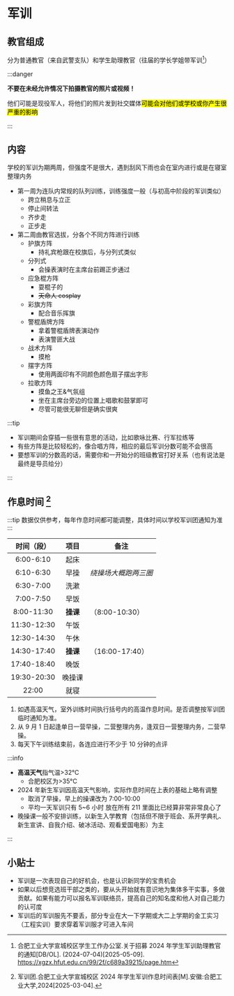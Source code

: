 # 军训

## 教官组成

分为普通教官（来自武警支队）和学生助理教官（往届的学长学姐带军训[^1]）

:::danger

**不要在未经允许情况下拍摄教官的照片或视频！**

他们可能是现役军人，将他们的照片发到社交媒体<mark>可能会对他们或学校或你产生很严重的影响</mark>

:::

## 内容

学校的军训为期两周，但强度不是很大，遇到刮风下雨也会在室内进行或是在寝室整理内务

- 第一周为连队内常规的队列训练，训练强度一般（与初高中阶段的军训类似）
  - 跨立稍息与立正
  - 停止间转法
  - 齐步走
  - 正步走
- 第二周由教官选拔，分各个不同方阵进行训练
  - 护旗方阵
    - 持礼宾枪跟在校旗后，与分列式类似
  - 分列式
    - 会操表演时在主席台前踢正步通过
  - 应急棍方阵
    - 耍棍子的
    - ~~天命人 cosplay~~
  - 彩旗方阵
    - 配合音乐挥旗
  - 警棍盾牌方阵
    - 拿着警棍盾牌表演动作
    - 表演警匪大战
  - 战术方阵
    - 摸枪
  - 摆字方阵
    - 使用两面印有不同颜色颜色扇子摆出字形
  - 拉歌方阵
    - 摸鱼之王&气氛组
    - 坐在主席台旁边的位置上唱歌和鼓掌即可
    - 尽管可能很无聊但是确实很爽

:::tip

- 军训期间会穿插一些很有意思的活动，比如歌咏比赛、行军拉练等
- 有些方阵是比较轻松的，像合唱方阵，相应的最后军训分数可能不会很高
- 要想军训的分数高的话，需要你和一开始分的班级教官打好关系（也有说法是最终是导员给分）

:::

## 作息时间 [^2]

:::tip
数据仅供参考，每年作息时间都可能调整，具体时间以学校军训团通知为准
:::

| 时间（段）  |   项目   | 备注                 |
| :---------: | :------: | -------------------- |
|  6:00-6:10  |   起床   |                      |
|  6:10-6:30  |   早操   | _绕操场大概跑两三圈_ |
|  6:30-7:00  |   洗漱   |                      |
|  7:00-7:50  |   早饭   |                      |
| 8:00-11:30  | **操课** | （8:00-10:30）       |
| 11:30-12:30 |   午饭   |                      |
| 12:30-14:30 |   午休   |                      |
| 14:30-17:40 | **操课** | （16:00-17:40）      |
| 17:40-18:40 |   晚饭   |                      |
| 19:30-20:30 |  晚操课  |                      |
|    22:00    |   就寝   |                      |

1. 如遇高温天气，室外训练时间执行括号内的高温作息时间。是否调整按军训团临时通知为准。
2. 从 9 月 1 日起逢单日一营早操，二营整理内务，逢双日一营整理内务，二营早操。
3. 每天下午训练结束前，各连应进行不少于 10 分钟的点评

:::info

- **高温天气**指气温>32°C
  - 合肥校区为>35°C
- 2024 年新生军训因高温天气影响，实际作息时间在上表的基础上略有调整
  - 取消了早操，早上的操课改为 7:00-10:00
  - 平均一天军训只有 5~6 小时 <Note>放在所有 211 里面比已经算非常非常良心了</Note>
- 晚操课一般不安排训练，以新生入学教育（包括但不限于班会、系开学典礼、新生宣讲、自我介绍、破冰活动、观看爱国电影）为主

:::

## 小贴士

- 军训是一次表现自己的好机会，也是认识新同学的宝贵机会
- 如果以后想竞选班干部之类的，要从头开始就有意识地为集体多干实事，多做贡献。如果有能力可以报名军训联络员，提高自己的知名度和他人对自己能力的认可度
- 军训后的军训服先不要丢，部分专业在大一下学期或大二上学期的金工实习（工程实训）要求穿着军训服才可进入车间

[^1]:
    合肥工业大学宣城校区学生工作办公室.关于招募 2024 年学生军训助理教官的通知[DB/OL]. (2024-07-04)\[2025-05-09].  
    <https://xgzx.hfut.edu.cn/99/2f/c689a39215/page.htm>

[^2]: 军训团.合肥工业大学宣城校区 2024 年学生军训作息时间表[M].安徽:合肥工业大学,2024[2025-03-04].
